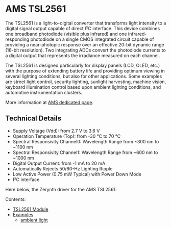 # AMS TSL2561

The TSL2561 is a light-to-digital converter that transforms light intensity to a digital signal output capable of direct I²C interface. This device combines one broadband photodiode (visible plus infrared) and one infrared-responding photodiode on a single CMOS integrated circuit capable of providing a near-photopic response over an effective 20-bit dynamic range (16-bit resolution). Two integrating ADCs convert the photodiode currents to a digital output that represents the irradiance measured on each channel.

The TSL2561 is designed particularly for display panels (LCD, OLED, etc.) with the purpose of extending battery life and providing optimum viewing in several lighting conditions, but also for other applications. Some examples are street light control, security lighting, sunlight harvesting, machine vision, keyboard illumination control based upon ambient lighting conditions, and automotive instrumentation clusters.

More information at [AMS dedicated page](http://ams.com/eng/Products/Light-Sensors/Ambient-Light-Sensors/TSL2561/TSL2560-TSL2561-Datasheet).

## Technical Details


* Supply Voltage (Vdd): from 2.7 V to 3.6 V
* Operation Temperature (Top): from -30 °C to 70 °C
* Spectral Responsivity Channel0: Wavelength Range from ~300 nm to ~1100 nm
* Spectral Responsivity Channel1: Wavelength Range from ~600 nm to ~1000 nm
* Digital Output Current: from -1 mA to 20 mA
* Automatically Rejects 50/60-Hz Lighting Ripple
* Low Active Power (0.75 mW Typical) with Power Down Mode
* I²C interface

Here below, the Zerynth driver for the AMS TSL2561.

Contents:
-   [TSL2561 Module](https://docs.zerynth.com/latest/official/lib.ams.tsl2561/docs/official_lib.ams.tsl2561_tsl2561.html)
-   [Examples](https://docs.zerynth.com/latest/official/lib.ams.tsl2561/examples/examples.html)
    -   [ambient light](https://docs.zerynth.com/latest/official/lib.ams.tsl2561/examples/examples.html#ambient-light)

<!--stackedit_data:
eyJoaXN0b3J5IjpbMTAwNjU5MjM0OV19
-->
